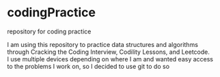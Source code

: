 # codingPractice
repository for coding practice 

I am using this repository to practice data structures and algorithms<br>
through Cracking the Coding Interview, Codility Lessons, and Leetcode.<br>
I use multiple devices depending on where I am and wanted easy access<br>
to the problems I work on, so I decided to use git to do so
